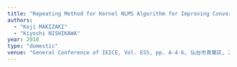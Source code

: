 ```yaml
---
title: "Repeating Method for Kernel NLMS Algorithm for Improving Convergence Characteristics"
authors:
  - "Koji MAKIZAKI"
  - "Kiyoshi NISHIKAWA"
year: 2010
type: "domestic"
venue: "General Conference of IEICE, Vol. ESS, pp. A-4-6, 仙台市青葉区, 2010-03-16."
---
```

